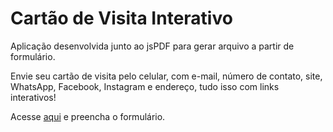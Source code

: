 # Cartão de Visita Interativo
Aplicação desenvolvida junto ao jsPDF para gerar arquivo a partir de formulário.

Envie seu cartão de visita pelo celular, com e-mail, número de contato, site, WhatsApp, Facebook, Instagram e endereço, tudo isso com links interativos!

Acesse [aqui](https://pedrofrn.github.io/cartao/) e preencha o formulário.
